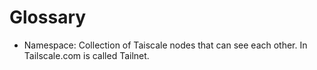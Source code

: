 # Glossary

- Namespace: Collection of Taiscale nodes that can see each other. In Tailscale.com is called Tailnet.
